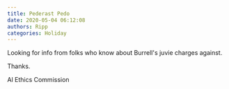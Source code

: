 ```yaml
---
title: Pederast Pedo
date: 2020-05-04 06:12:08
authors: Ripp
categories: Holiday
---
```


 Looking for info from folks who know about Burrell's juvie charges against.

Thanks.

Al Ethics Commission